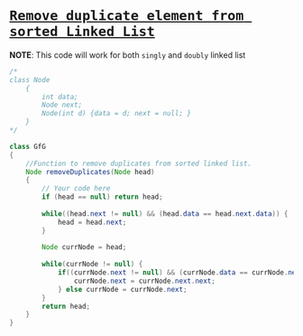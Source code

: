# [`Remove duplicate element from sorted Linked List`](https://www.geeksforgeeks.org/problems/remove-duplicate-element-from-sorted-linked-list/1)

**NOTE**: This code will work for both `singly` and `doubly` linked list

```java
/*
class Node
    {
        int data;
        Node next;
        Node(int d) {data = d; next = null; }
    }
*/

class GfG
{
    //Function to remove duplicates from sorted linked list.
    Node removeDuplicates(Node head)
    {
	    // Your code here
		if (head == null) return head;
		
	    while((head.next != null) && (head.data == head.next.data)) {
	        head = head.next;
	    }
	    
	    Node currNode = head;
	    
	    while(currNode != null) {
	        if((currNode.next != null) && (currNode.data == currNode.next.data)) {
	            currNode.next = currNode.next.next;
	        } else currNode = currNode.next;
	    }
	    return head;
    }
}
```
